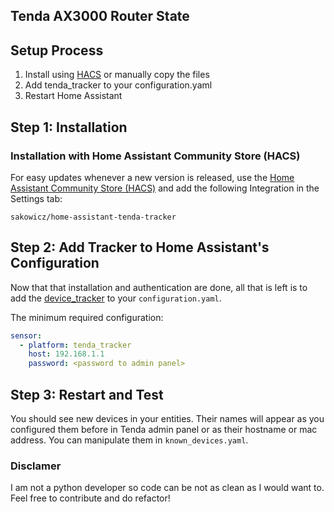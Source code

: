 ## Tenda AX3000 Router State

## Setup Process

1. Install using [HACS](https://github.com/hacs/integration) or manually copy the files
2. Add tenda_tracker to your configuration.yaml
3. Restart Home Assistant

## Step 1: Installation

### Installation with Home Assistant Community Store (HACS)

For easy updates whenever a new version is released, use the [Home Assistant Community Store (HACS)](https://github.com/hacs/integration) and add the following Integration in the Settings tab:

```
sakowicz/home-assistant-tenda-tracker
```

## Step 2: Add Tracker to Home Assistant's Configuration

Now that that installation and authentication are done, all that is left is to add the [device_tracker](https://www.home-assistant.io/integrations/device_tracker/) to your `configuration.yaml`.

The minimum required configuration:

```yaml
sensor:
  - platform: tenda_tracker
    host: 192.168.1.1
    password: <password to admin panel>
```

## Step 3: Restart and Test

You should see new devices in your entities. Their names will appear as you configured them before in Tenda admin panel or as their hostname or mac address. You can manipulate them in `known_devices.yaml`.



### Disclamer

I am not a python developer so code can be not as clean as I would want to. Feel free to contribute and do refactor!
